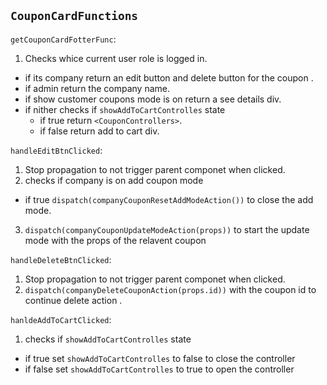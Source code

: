 ## `CouponCardFunctions`

`getCouponCardFotterFunc`:

1. Checks whice current user role is logged in.

- if its company return an edit button and delete button for the coupon .
- if admin return the company name.
- if show customer coupons mode is on return a see details div.
- if nither checks if `showAddToCartControlles` state
  - if true return `<CouponControllers>`.
  - if false return add to cart div.

`handleEditBtnClicked`:

1. Stop propagation to not trigger parent componet when clicked.
2. checks if company is on add coupon mode

- if true `dispatch(companyCouponResetAddModeAction())` to close the add mode.

3.  `dispatch(companyCouponUpdateModeAction(props))`
    to start the update mode with the props of the relavent coupon

`handleDeleteBtnClicked`:

1. Stop propagation to not trigger parent componet when clicked.
2. `dispatch(companyDeleteCouponAction(props.id))` with the coupon id to continue delete action .

`hanldeAddToCartClicked`:

1. checks if `showAddToCartControlles` state

- if true set `showAddToCartControlles` to false to close the controller
- if false set `showAddToCartControlles` to true
  to open the controller
